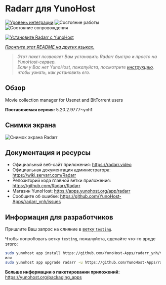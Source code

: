 <!--
Важно: этот README был автоматически сгенерирован <https://github.com/YunoHost/apps/tree/master/tools/readme_generator>
Он НЕ ДОЛЖЕН редактироваться вручную.
-->

# Radarr для YunoHost

[![Уровень интеграции](https://apps.yunohost.org/badge/integration/radarr)](https://ci-apps.yunohost.org/ci/apps/radarr/)
![Состояние работы](https://apps.yunohost.org/badge/state/radarr)
![Состояние сопровождения](https://apps.yunohost.org/badge/maintained/radarr)

[![Установите Radarr с YunoHost](https://install-app.yunohost.org/install-with-yunohost.svg)](https://install-app.yunohost.org/?app=radarr)

*[Прочтите этот README на других языках.](./ALL_README.md)*

> *Этот пакет позволяет Вам установить Radarr быстро и просто на YunoHost-сервер.*  
> *Если у Вас нет YunoHost, пожалуйста, посмотрите [инструкцию](https://yunohost.org/install), чтобы узнать, как установить его.*

## Обзор

Movie collection manager for Usenet and BitTorrent users

**Поставляемая версия:** 5.20.2.9777~ynh1

## Снимки экрана

![Снимок экрана Radarr](./doc/screenshots/screenshot.jpg)

## Документация и ресурсы

- Официальный веб-сайт приложения: <https://radarr.video>
- Официальная документация администратора: <https://wiki.servarr.com/Radarr>
- Репозиторий кода главной ветки приложения: <https://github.com/Radarr/Radarr>
- Магазин YunoHost: <https://apps.yunohost.org/app/radarr>
- Сообщите об ошибке: <https://github.com/YunoHost-Apps/radarr_ynh/issues>

## Информация для разработчиков

Пришлите Ваш запрос на слияние в [ветку `testing`](https://github.com/YunoHost-Apps/radarr_ynh/tree/testing).

Чтобы попробовать ветку `testing`, пожалуйста, сделайте что-то вроде этого:

```bash
sudo yunohost app install https://github.com/YunoHost-Apps/radarr_ynh/tree/testing --debug
или
sudo yunohost app upgrade radarr -u https://github.com/YunoHost-Apps/radarr_ynh/tree/testing --debug
```

**Больше информации о пакетировании приложений:** <https://yunohost.org/packaging_apps>
